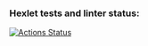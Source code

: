 ### Hexlet tests and linter status:
[![Actions Status](https://github.com/TheStarWhale/python-project-49/actions/workflows/hexlet-check.yml/badge.svg)](https://github.com/TheStarWhale/python-project-49/actions)